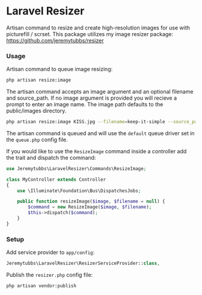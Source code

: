 Laravel Resizer
==

Artisan command to resize and create high-resolution images for use with picturefill / scrset.
This package utilizes my image resizer package: https://github.com/jeremytubbs/resizer

### Usage
Artisan command to queue image resizing:
```sh
php artisan resize:image
```

The artisan command accepts an image argument and an optional filename and source_path. If no image argument is provided you will recieve a prompt to enter an image name. The image path defaults to the public/images directory.

```sh
php artisan resize:image KISS.jpg --filename=keep-it-simple --source_path=posts
```

The artisan command is queued and will use the `default` queue driver set in the `queue.php` config file.

If you would like to use the `ResizeImage` command inside a controller add the trait and dispatch the command:

```php
use Jeremytubbs\LaravelResizer\Commands\ResizeImage;

class MyController extends Controller
{
    use \Illuminate\Foundation\Bus\DispatchesJobs;

	public function resizeImage($image, $filename = null) {
		$command = new ResizeImage($image, $filename);
		$this->dispatch($command);
	}
}
```

### Setup
Add service provider to `app/config`:

```php
Jeremytubbs\LaravelResizer\ResizerServiceProvider::class,
````

Publish the `resizer.php` config file:
```sh
php artisan vendor:publish
```

